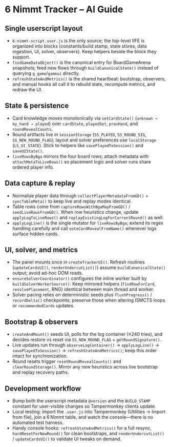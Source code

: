 # 6 Nimmt Tracker – AI Guide

## Single userscript layout
- `6-nimmt-script.user.js` is the only source; the top-level IIFE is organized into blocks (constants/build stamp, state stores, data ingestion, UI, solver, observers). Keep helpers beside the block they support.
- `findGameDataObject()` is the canonical entry for BoardGameArena snapshots; feed new flows through `buildCanonicalState()` instead of querying `g_game`/`gameui` directly.
- `refreshStateAndMetrics()` is the shared heartbeat: bootstrap, observers, and manual hooks all call it to rebuild state, recompute metrics, and redraw the UI.

## State & persistence
- Card knowledge moves monotonically via `setCardState()` (`unknown → my_hand → played`) over `cardState`, `playedSet`, `prevHand`, and `roundRevealCounts`.
- Round artifacts live in `sessionStorage` (`SS_PLAYED`, `SS_ROUND_SIG`, `SS_NEW_ROUND_FLAG`); layout and solver preferences use `localStorage` (`LS_UI_STATE`). Stick to helpers like `savePlayedToSession()` and `saveUIState()`.
- `liveRowsByBga` mirrors the four board rows; attach metadata with `attachMetaToLiveRows()` so placement logic and solver runs share ordered player info.

## Data capture & replay
- Normalize player data through `collectPlayerMetadataFromGD()` + `syncTableMeta()` to keep live and replay modes identical.
- Table rows come from `captureRowsWithBgaMapFromGD()` / `seedLiveRowsFromGD()`. When row heuristics change, update `applyLogToLiveRows()` and `replayExistingLogForCurrentRound()` as well.
- `applyLogLine()` is the single mutator for `liveRowsByBga`; extend its regex handling carefully and call `noteCardRevealFromName()` whenever logs surface hidden cards.

## UI, solver, and metrics
- The panel mounts once in `createTrackerUI()`. Refresh routines (`updateCardsUI()`, `renderUndercutList()`) assume `buildCanonicalState()` output; avoid ad-hoc DOM reads.
- `ensureSolverCoordinator()` configures the inline worker built by `buildSolverWorkerSource()`. Keep mirrored helpers (`findRowForCard`, `resolvePlacement`, RNG) identical between main thread and worker.
- Solver pacing relies on deterministic seeds plus `flushProgress()` / `recordDelta()` checkpoints; preserve those when altering ISMCTS loops or `recommendedCards` updates.

## Bootstrap & observers
- `createAndMount()` seeds UI, polls for the log container (≤240 tries), and decides restore vs reset via `SS_NEW_ROUND_FLAG` + `getRoundSignature()`.
- Live updates run through `observeLogContainer()` → `applyLogLine()` → `savePlayedToSession()` → `refreshStateAndMetrics()`; keep this order intact for synchronization.
- Round resets trigger `resetRoundRevealCounts()` and `clearRoundStorage()`. Mirror any new heuristics across live bootstrap and replay recovery paths.

## Development workflow
- Bump both the userscript metadata `@version` and the `BUILD_STAMP` constant for user-visible changes so Tampermonkey clients update.
- Local testing: import the `.user.js` into Tampermonkey (Utilities → Import from file), join a 6 Nimmt table, and watch the console—there is no automated test harness.
- Handy console hooks: `refreshStateAndMetrics()` for a full resync, `hardResetForNewRound()` for clean bootstraps, and `renderUndercutList()` / `updateCardsUI()` to validate UI tweaks on demand.
